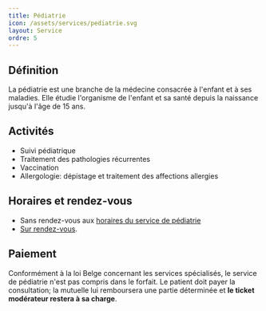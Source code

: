 ```yaml
---
title: Pédiatrie
icon: /assets/services/pediatrie.svg
layout: Service
ordre: 5
---
```

## Définition
La pédiatrie est une branche de la médecine consacrée à l'enfant et à ses maladies.
Elle étudie l'organisme de l'enfant et sa santé depuis la naissance jusqu'à l'âge de 15 ans.

## Activités
- Suivi pédiatrique
- Traitement des pathologies récurrentes
- Vaccination
- Allergologie: dépistage et traitement des affections allergies

## Horaires et rendez-vous
- Sans rendez-vous aux [horaires du service de pédiatrie](/horaires/#service-de-p%C3%A9diatrie)
- [Sur rendez-vous](/rendez-vous).

## Paiement
Conformément à la loi Belge concernant les services spécialisés, le service de pédiatrie n'est pas compris dans le forfait. Le patient doit payer la consultation; la mutuelle lui remboursera une partie déterminée et **le ticket modérateur restera à sa charge**.
